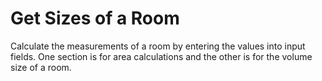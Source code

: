 # Get Sizes of a Room
Calculate the measurements of a room by entering the values into input fields. One section is for area calculations and the other is for the volume size of a room.
